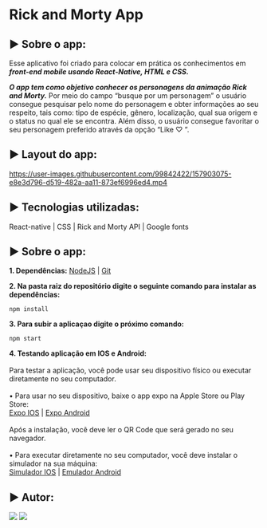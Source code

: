 # Rick and Morty App

## ► Sobre o app: 

Esse aplicativo foi criado para colocar em prática os conhecimentos em ***front-end mobile usando React-Native, HTML e CSS.*** 

***O app tem como objetivo conhecer os personagens da animação Rick and Morty.*** Por meio do campo “busque por um personagem” o usuário consegue pesquisar pelo nome do personagem e obter informações ao seu respeito, tais como: tipo de espécie, gênero, localização, qual sua origem e o status no qual ele se encontra. Além disso, o usuário consegue favoritar o seu personagem preferido através da opção “Like ♡ ”.

## ► Layout do app: 
https://user-images.githubusercontent.com/99842422/157903075-e8e3d796-d519-482a-aa11-873ef6996ed4.mp4

## ► Tecnologias utilizadas: ##
React-native  |  CSS  |  Rick and Morty API  |  Google fonts

## ► Sobre o app: ##
**1. Dependências:**
[NodeJS](https://nodejs.org/en/) | 
[Git](https://git-scm.com/)

**2. Na pasta raiz do repositório digite o seguinte comando para instalar as dependências:**
```
npm install
```
**3. Para subir a aplicaçao digite o próximo comando:**
```
npm start
```
**4. Testando aplicação em IOS e Android:**
<br><br>
Para testar a aplicação, você pode usar seu dispositivo físico ou executar diretamente no seu computador.
<br><br>
• Para usar no seu dispositivo, baixe o app expo na Apple Store ou Play Store:
<br>
[Expo IOS](https://itunes.com/apps/exponent) | 
[Expo Android](https://play.google.com/store/apps/details?id=host.exp.exponent)
<br><br>
Após a instalação, você deve ler o QR Code que será gerado no seu navegador.
<br><br>
• Para executar diretamente no seu computador, você deve instalar o simulador na sua máquina: 
<br>
[Simulador IOS](https://docs.expo.dev/workflow/ios-simulator/) |
[Emulador Android](https://docs.expo.dev/workflow/android-studio-emulator/)

## ► Autor:  
 <div>  
  <a href = "layanenu@gmail.com"><img src="https://img.shields.io/badge/-Gmail-%23333?style=for-the-badge&logo=gmail&logoColor=white" target="_blank"></a>
  <a href="https://www.linkedin.com/in/layanenu/" target="_blank"><img src="https://img.shields.io/badge/-LinkedIn-%230077B5?style=for-the-badge&logo=linkedin&logoColor=white" target="_blank"></a> 
</div>
